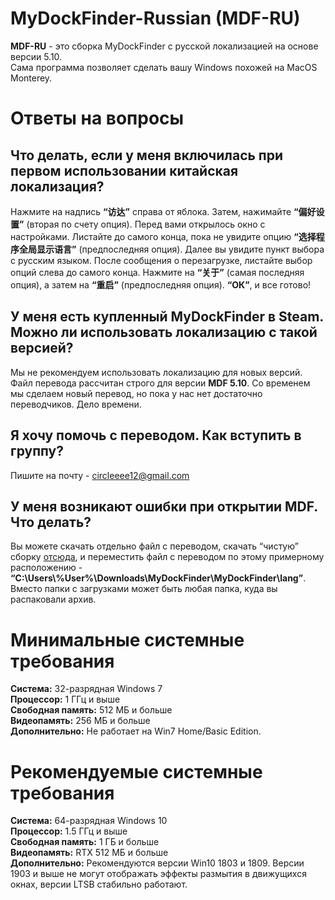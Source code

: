 # MyDockFinder-Russian (MDF-RU)
**MDF-RU** - это сборка MyDockFinder с русской локализацией на основе версии 5.10.<br/>Сама программа позволяет сделать вашу Windows похожей на MacOS Monterey.

# Ответы на вопросы
 
## Что делать, если у меня включилась при первом использовании китайская локализация?
Нажмите на надпись **“访达”** справа от яблока. Затем, нажимайте **“偏好设置”** (вторая по счету опция). Перед вами открылось окно с настройками. Листайте до самого конца, пока не увидите опцию **“选择程序全局显示语言”** (предпоследняя опция). Далее вы увидите пункт выбора с русским языком. После сообщения о перезагрузке, листайте выбор опций слева до самого конца. Нажмите на **“关于”** (самая последняя опция), а затем на **“重启”** (предпоследняя опция). **“ОК”**, и все готово!

## У меня есть купленный MyDockFinder в Steam. Можно ли использовать локализацию с такой версией?
Мы не рекомендуем использовать локализацию для новых версий. Файл перевода рассчитан строго для версии **MDF 5.10**. Со временем мы сделаем новый перевод, но пока у нас нет достаточно переводчиков. Дело времени.

## Я хочу помочь с переводом. Как вступить в группу?
Пишите на почту - circleeee12@gmail.com

## У меня возникают ошибки при открытии MDF. Что делать?
Вы можете скачать отдельно файл с переводом, скачать “чистую” сборку [отсюда](https://github.com/2HDisky/MyDockFinder/releases), и переместить файл с переводом по этому примерному расположению - **“C:\Users\\%User%\Downloads\MyDockFinder\MyDockFinder\lang”**. Вместо папки с загрузками может быть любая папка, куда вы распаковали архив.

# Минимальные системные требования
**Система:** 32-разрядная Windows 7<br/>**Процессор:** 1 ГГц и выше<br/>**Свободная память:** 512 МБ и больше<br/>**Видеопамять:** 256 МБ и больше<br/>**Дополнительно:** Не работает на Win7 Home/Basic Edition.

# Рекомендуемые системные требования
**Система:** 64-разрядная Windows 10<br/>**Процессор:** 1.5 ГГц и выше<br/>**Свободная память:** 1 ГБ и больше<br/>**Видеопамять:** RTX 512 МБ и больше<br/>**Дополнительно:** Рекомендуются версии Win10 1803 и 1809. Версии 1903 и выше не могут отображать эффекты размытия в движущихся окнах, версии LTSB стабильно работают.

